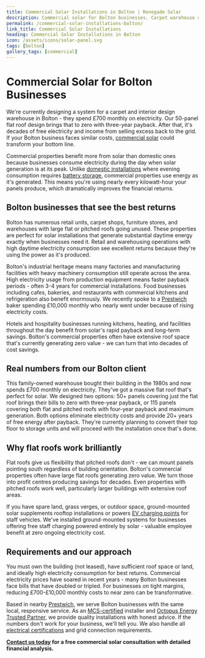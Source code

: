 ```yaml
---
title: Commercial Solar Installations in Bolton | Renegade Solar
description: Commercial solar for Bolton businesses. Carpet warehouse cuts £700/month to zero with 3-year payback. Flat roofs, factories, retail - we cover Bolton.
permalink: /commercial-solar-installations-bolton/
link_title: Commercial Solar Installations
heading: Commercial Solar Installations in Bolton
icon: /assets/icons/solar-panel.svg
tags: [bolton]
gallery_tags: [commercial]
---
```


# Commercial Solar for Bolton Businesses

We're currently designing a system for a carpet and interior design warehouse in Bolton - they spend £700 monthly on electricity. Our 50-panel flat roof design brings that to zero with three-year payback. After that, it's decades of free electricity and income from selling excess back to the grid. If your Bolton business faces similar costs, [commercial solar](/services/commercial-solar-installations/) could transform your bottom line.

Commercial properties benefit more from solar than domestic ones because businesses consume electricity during the day when solar generation is at its peak. Unlike [domestic installations](/services/solar-and-battery-installations/) where evening consumption requires [battery storage](/services/home-battery-installations/), commercial properties use energy as it's generated. This means you're using nearly every kilowatt-hour your panels produce, which dramatically improves the financial returns.

## Bolton businesses that see the best returns

Bolton has numerous retail units, carpet shops, furniture stores, and warehouses with large flat or pitched roofs going unused. These properties are perfect for solar installations that generate substantial daytime energy exactly when businesses need it. Retail and warehousing operations with high daytime electricity consumption see excellent returns because they're using the power as it's produced.

Bolton's industrial heritage means many factories and manufacturing facilities with heavy machinery consumption still operate across the area. High electricity usage from production equipment means faster payback periods - often 3-4 years for commercial installations. Food businesses including cafes, bakeries, and restaurants with commercial kitchens and refrigeration also benefit enormously. We recently spoke to a [Prestwich](/commercial-solar-installations-prestwich/) baker spending £10,000 monthly who nearly went under because of rising electricity costs.

Hotels and hospitality businesses running kitchens, heating, and facilities throughout the day benefit from solar's rapid payback and long-term savings. Bolton's commercial properties often have extensive roof space that's currently generating zero value - we can turn that into decades of cost savings.

## Real numbers from our Bolton client

This family-owned warehouse bought their building in the 1980s and now spends £700 monthly on electricity. They've got a massive flat roof that's perfect for solar. We designed two options: 50+ panels covering just the flat roof brings their bills to zero with three-year payback, or 115 panels covering both flat and pitched roofs with four-year payback and maximum generation. Both options eliminate electricity costs and provide 20+ years of free energy after payback. They're currently planning to convert their top floor to storage units and will proceed with the installation once that's done.

## Why flat roofs work brilliantly

Flat roofs give us flexibility that pitched roofs don't - we can mount panels pointing south regardless of building orientation. Bolton's commercial properties often have large flat roofs generating zero value. We turn those into profit centres producing savings for decades. Even properties with pitched roofs work well, particularly larger buildings with extensive roof areas.

If you have spare land, grass verges, or outdoor space, ground-mounted solar supplements rooftop installations or powers [EV charging points](/services/electric-vehicle-charger-installations/) for staff vehicles. We've installed ground-mounted systems for businesses offering free staff charging powered entirely by solar - valuable employee benefit at zero ongoing electricity cost.

## Requirements and our approach

You must own the building (not leased), have sufficient roof space or land, and ideally high electricity consumption for best returns. Commercial electricity prices have soared in recent years - many Bolton businesses face bills that have doubled or tripled. For businesses on tight margins, reducing £700-£10,000 monthly costs to near zero can be transformative.

Based in nearby [Prestwich](/commercial-solar-installations-prestwich/), we serve Bolton businesses with the same local, responsive service. As an [MCS-certified](/accreditations/mcs-certified/) installer and [Octopus Energy Trusted Partner](/accreditations/octopus-trusted-partner/), we provide quality installations with honest advice. If the numbers don't work for your business, we'll tell you. We also handle all [electrical certifications](/services/electrical-testing/) and grid connection requirements.

**[Contact us today](/contact/) for a free commercial solar consultation with detailed financial analysis.**
